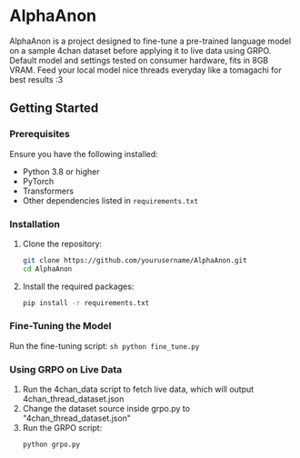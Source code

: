 ﻿# AlphaAnon

AlphaAnon is a project designed to fine-tune a pre-trained language model on a sample 4chan dataset before applying it to live data using GRPO.
Default model and settings tested on consumer hardware, fits in 8GB VRAM. Feed your local model nice threads everyday like a tomagachi for best results :3

## Getting Started

### Prerequisites

Ensure you have the following installed:
- Python 3.8 or higher
- PyTorch
- Transformers
- Other dependencies listed in `requirements.txt`

### Installation

1. Clone the repository:
    ```sh
    git clone https://github.com/yourusername/AlphaAnon.git
    cd AlphaAnon
    ```

2. Install the required packages:
    ```sh
    pip install -r requirements.txt
    ```

### Fine-Tuning the Model

Run the fine-tuning script:
    ```sh
    python fine_tune.py
    ```

### Using GRPO on Live Data

1. Run the 4chan_data script to fetch live data, which will output 4chan_thread_dataset.json
2. Change the dataset source inside grpo.py to "4chan_thread_dataset.json"
3. Run the GRPO script:
    ```sh
    python grpo.py
    ```
